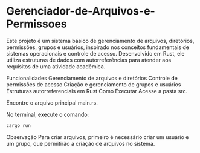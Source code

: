 # Gerenciador-de-Arquivos-e-Permissoes
Este projeto é um sistema básico de gerenciamento de arquivos, diretórios, permissões, grupos e usuários, inspirado nos conceitos fundamentais de sistemas operacionais e controle de acesso. Desenvolvido em Rust, ele utiliza estruturas de dados com autorreferências para atender aos requisitos de uma atividade acadêmica.

Funcionalidades
Gerenciamento de arquivos e diretórios
Controle de permissões de acesso
Criação e gerenciamento de grupos e usuários
Estruturas autorreferenciais em Rust
Como Executar
Acesse a pasta src.

Encontre o arquivo principal main.rs.

No terminal, execute o comando:

```bash
cargo run
```

Observação
Para criar arquivos, primeiro é necessário criar um usuário e um grupo, que permitirão a criação de arquivos no sistema.
